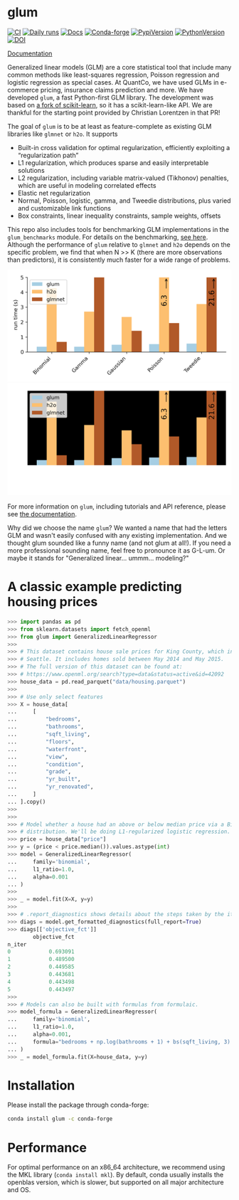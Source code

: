 # glum

[![CI](https://github.com/Quantco/glum/actions/workflows/ci.yml/badge.svg)](https://github.com/Quantco/glum/actions)
[![Daily runs](https://github.com/Quantco/glum/actions/workflows/daily.yml/badge.svg)](https://github.com/Quantco/glum/actions/workflows/daily.yml)
[![Docs](https://readthedocs.org/projects/pip/badge/?version=latest&style=flat)](https://glum.readthedocs.io/)
[![Conda-forge](https://img.shields.io/conda/vn/conda-forge/glum?logoColor=white&logo=conda-forge)](https://anaconda.org/conda-forge/glum)
[![PypiVersion](https://img.shields.io/pypi/v/glum.svg?logo=pypi&logoColor=white)](https://pypi.org/project/glum)
[![PythonVersion](https://img.shields.io/pypi/pyversions/glum?logoColor=white&logo=python)](https://pypi.org/project/glum)
[![DOI](https://zenodo.org/badge/DOI/10.5281/zenodo.14991108.svg)](https://doi.org/10.5281/zenodo.14991108)


[Documentation](https://glum.readthedocs.io/en/latest/)

Generalized linear models (GLM) are a core statistical tool that include many common methods like least-squares regression, Poisson regression and logistic regression as special cases. At QuantCo, we have used GLMs in e-commerce pricing, insurance claims prediction and more. We have developed `glum`, a fast Python-first GLM library. The development was based on [a fork of scikit-learn](https://github.com/scikit-learn/scikit-learn/pull/9405), so it has a scikit-learn-like API. We are thankful for the starting point provided by Christian Lorentzen in that PR!

The goal of `glum` is to be at least as feature-complete as existing GLM libraries like `glmnet` or `h2o`. It supports

* Built-in cross validation for optimal regularization, efficiently exploiting a “regularization path”
* L1 regularization, which produces sparse and easily interpretable solutions
* L2 regularization, including variable matrix-valued (Tikhonov) penalties, which are useful in modeling correlated effects
* Elastic net regularization
* Normal, Poisson, logistic, gamma, and Tweedie distributions, plus varied and customizable link functions
* Box constraints, linear inequality constraints, sample weights, offsets

This repo also includes tools for benchmarking GLM implementations in the `glum_benchmarks` module. For details on the benchmarking, [see here](src/glum_benchmarks/README.md). Although the performance of `glum` relative to `glmnet` and `h2o` depends on the specific problem, we find that when N >> K (there are more observations than predictors), it is consistently much faster for a wide range of problems.

![Performance benchmarks](docs/_static/headline_benchmark.png#gh-light-mode-only)
![Performance benchmarks](docs/_static/headline_benchmark_dark.png#gh-dark-mode-only)

For more information on `glum`, including tutorials and API reference, please see [the documentation](https://glum.readthedocs.io/en/latest/).

Why did we choose the name `glum`? We wanted a name that had the letters GLM and wasn't easily confused with any existing implementation. And we thought glum sounded like a funny name (and not glum at all!). If you need a more professional sounding name, feel free to pronounce it as G-L-um. Or maybe it stands for "Generalized linear... ummm... modeling?"

# A classic example predicting housing prices

```python
>>> import pandas as pd
>>> from sklearn.datasets import fetch_openml
>>> from glum import GeneralizedLinearRegressor
>>>
>>> # This dataset contains house sale prices for King County, which includes
>>> # Seattle. It includes homes sold between May 2014 and May 2015.
>>> # The full version of this dataset can be found at:
>>> # https://www.openml.org/search?type=data&status=active&id=42092
>>> house_data = pd.read_parquet("data/housing.parquet")
>>>
>>> # Use only select features
>>> X = house_data[
...     [
...         "bedrooms",
...         "bathrooms",
...         "sqft_living",
...         "floors",
...         "waterfront",
...         "view",
...         "condition",
...         "grade",
...         "yr_built",
...         "yr_renovated",
...     ]
... ].copy()
>>>
>>>
>>> # Model whether a house had an above or below median price via a Binomial
>>> # distribution. We'll be doing L1-regularized logistic regression.
>>> price = house_data["price"]
>>> y = (price < price.median()).values.astype(int)
>>> model = GeneralizedLinearRegressor(
...     family='binomial',
...     l1_ratio=1.0,
...     alpha=0.001
... )
>>>
>>> _ = model.fit(X=X, y=y)
>>>
>>> # .report_diagnostics shows details about the steps taken by the iterative solver.
>>> diags = model.get_formatted_diagnostics(full_report=True)
>>> diags[['objective_fct']]
        objective_fct
n_iter               
0            0.693091
1            0.489500
2            0.449585
3            0.443681
4            0.443498
5            0.443497
>>>
>>> # Models can also be built with formulas from formulaic.
>>> model_formula = GeneralizedLinearRegressor(
...     family='binomial',
...     l1_ratio=1.0,
...     alpha=0.001,
...     formula="bedrooms + np.log(bathrooms + 1) + bs(sqft_living, 3) + C(waterfront)"
... )
>>> _ = model_formula.fit(X=house_data, y=y)

```

# Installation

Please install the package through conda-forge:
```bash
conda install glum -c conda-forge
```

# Performance

For optimal performance on an x86_64 architecture, we recommend using the MKL library
(`conda install mkl`). By default, conda usually installs the openblas version, which
is slower, but supported on all major architecture and OS.
